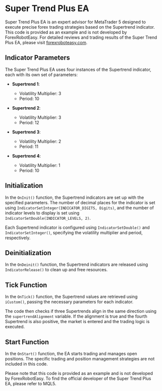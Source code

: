 # Super Trend Plus EA

Super Trend Plus EA is an expert advisor for MetaTrader 5 designed to execute precise forex trading strategies based on the Supertrend indicator. This code is provided as an example and is not developed by ForexRobotEasy. For detailed reviews and trading results of the Super Trend Plus EA, please visit [forexroboteasy.com](https://forexroboteasy.com/forex-robot-review/super-trend-plus-review-precise-forex-trading-with-four-supertrends/).

## Indicator Parameters
The Super Trend Plus EA uses four instances of the Supertrend indicator, each with its own set of parameters:

- **Supertrend 1**: 
  - Volatility Multiplier: 3
  - Period: 10

- **Supertrend 2**: 
  - Volatility Multiplier: 3
  - Period: 12

- **Supertrend 3**: 
  - Volatility Multiplier: 2
  - Period: 11

- **Supertrend 4**: 
  - Volatility Multiplier: 1
  - Period: 10

## Initialization
In the `OnInit()` function, the Supertrend indicators are set up with the specified parameters. The number of decimal places for the indicator is set using `IndicatorSetInteger(INDICATOR_DIGITS, Digits)`, and the number of indicator levels to display is set using `IndicatorSetDouble(INDICATOR_LEVELS, 2)`.

Each Supertrend indicator is configured using `IndicatorSetDouble()` and `IndicatorSetInteger()`, specifying the volatility multiplier and period, respectively.

## Deinitialization
In the `OnDeinit()` function, the Supertrend indicators are released using `IndicatorRelease()` to clean up and free resources.

## Tick Function
In the `OnTick()` function, the Supertrend values are retrieved using `iCustom()`, passing the necessary parameters for each indicator. 

The code then checks if three Supertrends align in the same direction using the `supertrendAlignment` variable. If the alignment is true and the fourth Supertrend is also positive, the market is entered and the trading logic is executed.

## Start Function
In the `OnStart()` function, the EA starts trading and manages open positions. The specific trading and position management strategies are not included in this code.

Please note that this code is provided as an example and is not developed by ForexRobotEasy. To find the official developer of the Super Trend Plus EA, please refer to MQL5.
